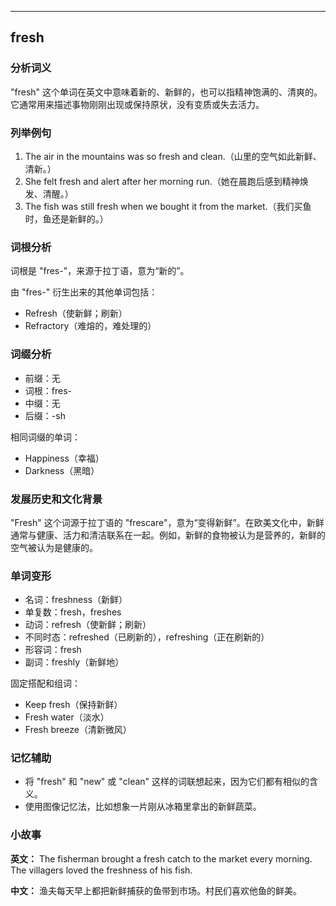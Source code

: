 
---------------
## fresh
### 分析词义
"fresh" 这个单词在英文中意味着新的、新鲜的，也可以指精神饱满的、清爽的。它通常用来描述事物刚刚出现或保持原状，没有变质或失去活力。

### 列举例句
1. The air in the mountains was so fresh and clean.（山里的空气如此新鲜、清新。）
2. She felt fresh and alert after her morning run.（她在晨跑后感到精神焕发、清醒。）
3. The fish was still fresh when we bought it from the market.（我们买鱼时，鱼还是新鲜的。）

### 词根分析
词根是 "fres-"，来源于拉丁语，意为“新的”。

由 "fres-" 衍生出来的其他单词包括：
- Refresh（使新鲜；刷新）
- Refractory（难熔的，难处理的）

### 词缀分析
- 前缀：无
- 词根：fres-
- 中缀：无
- 后缀：-sh

相同词缀的单词：
- Happiness（幸福）
- Darkness（黑暗）

### 发展历史和文化背景
"Fresh" 这个词源于拉丁语的 "frescare"，意为“变得新鲜”。在欧美文化中，新鲜通常与健康、活力和清洁联系在一起。例如，新鲜的食物被认为是营养的，新鲜的空气被认为是健康的。

### 单词变形
- 名词：freshness（新鲜）
- 单复数：fresh，freshes
- 动词：refresh（使新鲜；刷新）
- 不同时态：refreshed（已刷新的），refreshing（正在刷新的）
- 形容词：fresh
- 副词：freshly（新鲜地）

固定搭配和组词：
- Keep fresh（保持新鲜）
- Fresh water（淡水）
- Fresh breeze（清新微风）

### 记忆辅助
- 将 "fresh" 和 "new" 或 "clean" 这样的词联想起来，因为它们都有相似的含义。
- 使用图像记忆法，比如想象一片刚从冰箱里拿出的新鲜蔬菜。

### 小故事
**英文：** The fisherman brought a fresh catch to the market every morning. The villagers loved the freshness of his fish.

**中文：** 渔夫每天早上都把新鲜捕获的鱼带到市场。村民们喜欢他鱼的鲜美。

